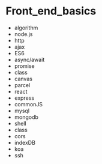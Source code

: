 # Front_end_basics
- algorithm
- node.js
- http
- ajax
- ES6
- async/await
- promise
- class
- canvas
- parcel
- react
- express
- commonJS
- mysql
- mongodb
- shell
- class
- cors
- indexDB
- koa
- ssh
